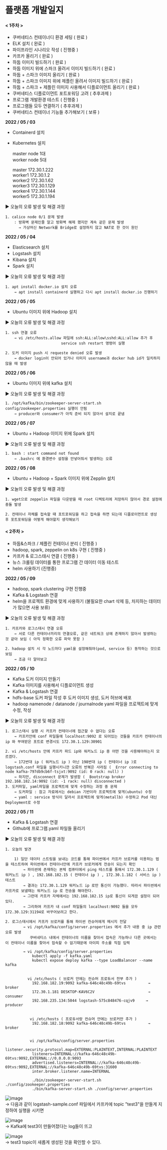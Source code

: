 # 플랫폼 개발일지


#### < 1주차 >

- 쿠버네티스 컨테이너디 환경 세팅 ( 완료 )
- ELK 설치 ( 완료 )
- 파이프라인 시나리오 작성 ( 진행중 ) 
- 카프카 올리기 ( 완료 )
- 하둡 이미지 빌드하기 ( 완료 )
- 하둡 이미지 위에 스파크 올려서 이미지 빌드하기 ( 완료 )
- 하둡 + 스파크 이미지 올리기 ( 완료 )
- 하둡 + 스파크 이미지 위에 제플린 올려서 이미지 빌드하기 ( 완료 )
- 하둡 + 스파크 + 제플린 이미지 사용해서 디플로이먼트 올리기 ( 완료 )
- 쿠버네티스 디플로이먼트 포트포워딩 고려 ( 추후과제 )
- 프로그램 개발환경 테스트 ( 진행중 )
- 프로그램들 모두 연결하기 ( 추후과제 )
- 쿠버네티스 컨테이너 기능들 추가해보기 ( 보류 )




**2022 / 05 / 03**

- Containerd 설치
- Kubernetes 설치

	master node 1대  
	worker node 5대

	master 172.30.1.222  
	worker1 172.30.1.2  
	worker2 172.30.1.62  
	worker3 172.30.1.129  
	worker4 172.30.1.144  
	worker5 172.30.1.194  

▶ 오늘의 오류 발생 및 해결 과정
	
	1. calico node 0/1 문제 발생
		: 방화벽 문제인줄 알고 방화벽 해제 했지만 계속 같은 문제 발생
		  → 가상머신 Network를 Bridge로 설정하지 않고 NAT로 한 것이 원인

**2022 / 05 / 04**

- Elasticsearch 설치
- Logstash 설치
- Kibana 설치
- Spark 설치


▶ 오늘의 오류 발생 및 해결 과정

	1. apt install docker.io 설치 오류
		→ apt install containerd 실행하고 다시 apt install docker.io 진행하기

**2022 / 05 / 05**

- Ubuntu 이미지 위에 Hadoop 설치

▶ 오늘의 오류 발생 및 해결 과정

	1. ssh 연결 오류
		→ vi /etc/hosts.allow 파일에 ssh:ALL:allow\sshd:ALL:allow 추가 후
                             service ssh restart 명령어 실행

	2. 도커 이미지 push 시 requeste denied 오류 발생
		→ docker login이 안되어 있거나 이미지 username과 docker hub id가 일치하지 않을 때 발생

**2022 / 05 / 06**

- Ubuntu 이미지 위에 kafka 설치

▶ 오늘의 오류 발생 및 해결 과정

	1. /opt/kafka/bin/zookeeper-server-start.sh config/zookeeper.properties 실행이 안됨
		→ producer와 consumer가 아직 준비 되지 않아서 설치로 끝냄

**2022 / 05 / 07**

- Ubuntu + Hadoop 이미지 위에 Spark 설치

▶ 오늘의 오류 발생 및 해결 과정

	1. bash : start command not found
		→ .bashrc 에 환경변수 설정을 안넣어줘서 발생하는 오류

**2022 / 05 / 08**

- Ubuntu + Hadoop + Spark 이미지 위에 Zepplin 설치

▶ 오늘의 오류 발생 및 해결 과정

	1. wget으로 zeppelin 파일을 다운받을 때 root 디렉토리에 저장하지 않아서 경로 설정에 충돌 발생 

	2. 컨테이너 자체를 접속할 때 포트포워딩을 하고 접속을 하면 되는데 디플로이먼트로 생성 후 포트포워딩을 어떻게 해야할지 생각해보기  





#### < 2주차 >

- 하둡&스파크 / 제플린 컨테이너 분리 ( 진행중 )
- hadoop, spark, zeppelin on k8s 구현 ( 진행중 )
- 카프카 & 로그스태시 연결 ( 진행중 )
- 뉴스 크롤링 데이터를 통한 프로그램 간 데이터 이동 테스트 
- helm 사용하기 (진행중)


**2022 / 05 / 09**

- hadoop, spark clustering 구현 진행중
- Kafka & Logstash 연결
- helm을 프로젝트 환경에 맞게 사용하기 (불필요한 chart 삭제 등, 차지하는 데이터가 많으면 사용 보류)


▶ 오늘의 오류 발생 및 해결 과정

	1. 카프카와 로그스태시 연결 오류
		→ 서로 다른 컨테이너끼리의 연결오류, 같은 네트워크 상에 존재하지 않아서 발생하는 것 같아 보임 ( 아직 정확한 오류 파악 못함 )	
	
	2. hadoop 설치 시 각 노드마다 yaml을 설정해줘야(pod, service 등) 동작하는 것으로 보임
		→ 조금 더 알아보고 
		
**2022 / 05 / 10**

- Kafka 도커 이미지 만들기
- Kafka 이미지를 사용해서 디플로이먼트 생성
- Kafka & Logstash 연결
- hdfs-base 도커 파일 작성 후 도커 이미지 생성, 도커 허브에 배포
- hadoop namenode / datanode / journalnode yaml 파일을 프로젝트에 맞게 수정, 작성

▶ 오늘의 오류 발생 및 해결 과정

	1. 로그스태시 실행 시 카프카 컨테이너에 접근할 수 없다는 오류
		→ 카프카안에 conf 파일들에 localhost:9092 로 되어있는 것들을 카프카 컨테이너의 ip 와 부여받은 포트로 변경시도 172.30.1.129:30901

	2. vi /etc/hosts 안에 카프카 파드 ip와 워커노드 ip 중 어떤 것을 사용해야하는지 모르겠다.
		→ 172번대 ip ( 워커노드 ip ) 아닌 198번대 ip ( 컨테이너 ip )로 logstash.conf 파일을 실행시키니깐 오류의 반복은 사라짐 (  Error connecting to node kafka-797db9cb6f-tsjxt:9092 (id: 0 rack: null) )
		→ 하지만, disconnect 문제가 발생함 (  Bootstrap broker 192.168.182.14:9092 (id: -1 rack: null) disconnected )
	3. 도커파일, yaml파일을 프로젝트에 맞게 수정하는 과정 중 문제
		→ 도커파일 : 참고 자료에서는 debian 기반이라 프로젝트에 맞게(ubuntu) 수정
		→ yaml : service 방식이 달라서 프로젝트에 맞게(metallb) 수정하고 Pod 대신 Deployment로 수정

**2022 / 05 / 11**

-  Kafka & Logstash 연결
- Github에 프로그램.yaml 파일들 올리기

▶ 오늘의 오류 발생 및 해결 과정 

	1. 오늘의 발견

		1) 일단 데이터 스트링을 보내는 코드를 통해 파이썬에서 카프카 브로커를 이용하는 법을 테스트하여 파이썬에서 컨테이너안에 카프카 브로커에게 전송이 되는지 확인  
			→ 파이썬에 존재하는 본체 컴퓨터에서 ping 테스트를 통해서 172.30.1.129 ( 워커노드 ip ) , 192.168.182.15 ( 컨테이너 ip ) , 172.30.1.182 ( 서비스 ip ) 테스트
			→ 결과는 172.30.1.129 워커노드 ip 로만 통신이 가능했다. 따라서 파이썬에서 카프카로 보낼때는 워커노드 ip 로 전송을 해야한다.
			→ 그런데 카프카 자체에서는 192.168.182.15 ip로 통신이 되게끔 설정이 되어있다.
			→ 그리하여 카프카 내 conf 파일들의 localhost:9092 들을 모두 172.30.129:31194로 바꾸어보려고 한다.   

	2. 로그스태시에서 카프카 브로커를 통해 파이썬 컨슈머에게 메시지 전달
			→ vi /opt/kafka/config/server.properties 에서 추가 내용 중 ip 관련 오류 발생  
			   쿠버네티스 내에서 컨테이너의 이름을 찾아서 접속은 가능하나 다른 곳에서는 이 컨테이너 이름을 찾아서 접속할 수 없기때문에 아이피 주소를 직접 입력  

			→ vi /opt/kafka/config/server.properties
			  	kubectl apply -f kafka.yaml
			  	kubectl expose deploy kafka --type LoadBalancer --name kafka


		  	  vi /etc/hosts ( 브로커 안에는 컨슈머 프로듀서 전부 추가 )
				192.168.182.19:9092 kafka-646c48c49b-69tvs          → broker
				172.30.1.181 DESKTOP-KAV6C2V                        → consumer
				192.168.235.134:5044 logstash-575c848476-cqjv9     → producer


			   vi /etc/hosts ( 프로듀서랑 컨슈머 안에는 브로커만 추가 )
				192.168.182.18:9092 kafka-646c48c49b-69tvs          → broker


			   vi /opt/kafka/config/server.properties
				listener.security.protocol.map=EXTERNAL:PLAINTEXT,INTERNAL:PLAINTEXT
				listeners=INTERNAL://kafka-646c48c49b-69tvs:9092,EXTERNAL://0.0.0.0:9093
				advertised.listeners=INTERNAL://kafka-646c48c49b-69tvs:9092,EXTERNAL://kafka-646c48c49b-69tvs:31600
				inter.broker.listener.name=INTERNAL

			    ./bin/zookeeper-server-start.sh ./config/zookeeper.properties
			    ./bin/kafka-server-start.sh ./config/server.properties
			    
			    
![image](https://user-images.githubusercontent.com/97823665/167807204-3d9cbcc2-aed5-4ba2-b550-98e2ab623ed6.png)  
→ 다음과 같이 logstash-sample.conf 파일에서 카프카에 topic "test3"을 만들게 지정하여 실행을 시키면

![image](https://user-images.githubusercontent.com/97823665/167808352-59fbb2af-34ba-46c3-8007-572fdf5a1017.png)  
→ Kafka에 test3이 만들어졌다는 log들이 뜨고

![image](https://user-images.githubusercontent.com/97823665/167808604-2c7f5512-07ec-4c0b-bede-5fbd98753ce4.png)  
→ test3 topic이 새롭게 생성된 것을 확인할 수 있다.


